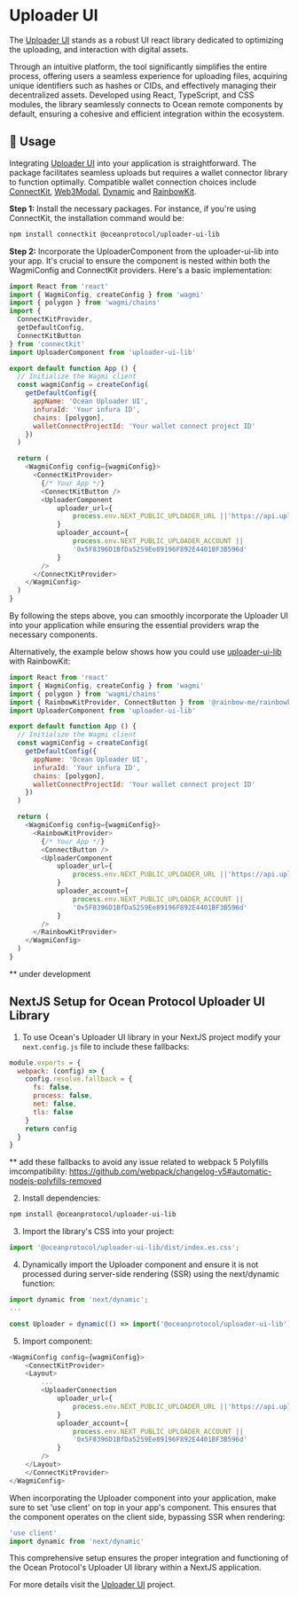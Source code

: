 # Uploader UI

The [Uploader UI](https://github.com/oceanprotocol/uploader-ui-lib) stands as a robust UI react library dedicated to optimizing the uploading, and interaction with digital assets.

Through an intuitive platform, the tool significantly simplifies the entire process, offering users a seamless experience for uploading files, acquiring unique identifiers such as hashes or CIDs, and effectively managing their decentralized assets. Developed using React, TypeScript, and CSS modules, the library seamlessly connects to Ocean remote components by default, ensuring a cohesive and efficient integration within the ecosystem.

## 🚀 Usage

Integrating [Uploader UI](https://github.com/oceanprotocol/uploader-ui-lib) into your application is straightforward. The package facilitates seamless uploads but requires a wallet connector library to function optimally. Compatible wallet connection choices include [ConnectKit](https://docs.family.co/), [Web3Modal](https://web3modal.com/), [Dynamic](https://dynamic.xyz/) and [RainbowKit](https://www.rainbowkit.com/docs/installation).

**Step 1:** Install the necessary packages. For instance, if you're using ConnectKit, the installation command would be:

```bash
npm install connectkit @oceanprotocol/uploader-ui-lib
```

**Step 2:** Incorporate the UploaderComponent from the uploader-ui-lib into your app. It's crucial to ensure the component is nested within both the WagmiConfig and ConnectKit providers. Here's a basic implementation:

```javascript
import React from 'react'
import { WagmiConfig, createConfig } from 'wagmi'
import { polygon } from 'wagmi/chains'
import {
  ConnectKitProvider,
  getDefaultConfig,
  ConnectKitButton
} from 'connectkit'
import UploaderComponent from 'uploader-ui-lib'

export default function App () {
  // Initialize the Wagmi client
  const wagmiConfig = createConfig(
    getDefaultConfig({
      appName: 'Ocean Uploader UI',
      infuraId: 'Your infura ID',
      chains: [polygon],
      walletConnectProjectId: 'Your wallet connect project ID'
    })
  )

  return (
    <WagmiConfig config={wagmiConfig}>
      <ConnectKitProvider>
        {/* Your App */}
        <ConnectKitButton />
        <UploaderComponent
            uploader_url={
                process.env.NEXT_PUBLIC_UPLOADER_URL ||'https://api.uploader.oceanprotocol.com/'
            }
            uploader_account={
                process.env.NEXT_PUBLIC_UPLOADER_ACCOUNT ||
                '0x5F8396D1BfDa5259Ee89196F892E4401BF3B596d'
            }
        />
      </ConnectKitProvider>
    </WagmiConfig>
  )
}

```

By following the steps above, you can smoothly incorporate the Uploader UI into your application while ensuring the essential providers wrap the necessary components.

Alternatively, the example below shows how you could use [uploader-ui-lib](https://github.com/oceanprotocol/uploader-ui-lib) with RainbowKit:

```javascript
import React from 'react'
import { WagmiConfig, createConfig } from 'wagmi'
import { polygon } from 'wagmi/chains'
import { RainbowKitProvider, ConnectButton } from '@rainbow-me/rainbowkit';
import UploaderComponent from 'uploader-ui-lib'

export default function App () {
  // Initialize the Wagmi client
  const wagmiConfig = createConfig(
    getDefaultConfig({
      appName: 'Ocean Uploader UI',
      infuraId: 'Your infura ID',
      chains: [polygon],
      walletConnectProjectId: 'Your wallet connect project ID'
    })
  )

  return (
    <WagmiConfig config={wagmiConfig}>
      <RainbowKitProvider>
        {/* Your App */}
        <ConnectButton />
        <UploaderComponent
            uploader_url={
                process.env.NEXT_PUBLIC_UPLOADER_URL ||'https://api.uploader.oceanprotocol.com/'
            }
            uploader_account={
                process.env.NEXT_PUBLIC_UPLOADER_ACCOUNT ||
                '0x5F8396D1BfDa5259Ee89196F892E4401BF3B596d'
            }
        />
      </RainbowKitProvider>
    </WagmiConfig>
  )
}

```

\*\* under development

## NextJS Setup for Ocean Protocol Uploader UI Library

1. To use Ocean's Uploader UI library in your NextJS project modify your `next.config.js` file to include these fallbacks:

```javascript
module.exports = {
  webpack: (config) => {
    config.resolve.fallback = {
      fs: false,
      process: false,
      net: false,
      tls: false
    }
    return config
  }
}
```

\*\* add these fallbacks to avoid any issue related to webpack 5 Polyfills imcompatibility: https://github.com/webpack/changelog-v5#automatic-nodejs-polyfills-removed

2. Install dependencies:

```bash
npm install @oceanprotocol/uploader-ui-lib
```

3. Import the library's CSS into your project:

```javascript
import '@oceanprotocol/uploader-ui-lib/dist/index.es.css';
```

4. Dynamically import the Uploader component and ensure it is not processed during server-side rendering (SSR) using the next/dynamic function:

```javascript
import dynamic from 'next/dynamic';
...

const Uploader = dynamic(() => import('@oceanprotocol/uploader-ui-lib').then((module) => module.Uploader), { ssr: false });
```

5. Import component:

```javascript
<WagmiConfig config={wagmiConfig}>
    <ConnectKitProvider>
    <Layout>
        ...
        <UploaderConnection
            uploader_url={
                process.env.NEXT_PUBLIC_UPLOADER_URL ||'https://api.uploader.oceanprotocol.com/'
            }
            uploader_account={
                process.env.NEXT_PUBLIC_UPLOADER_ACCOUNT ||
                '0x5F8396D1BfDa5259Ee89196F892E4401BF3B596d'
            }
        />
    </Layout>
    </ConnectKitProvider>
</WagmiConfig>
```

When incorporating the Uploader component into your application, make sure to set 'use client' on top in your app's component. This ensures that the component operates on the client side, bypassing SSR when rendering:

```javascript
'use client'
import dynamic from 'next/dynamic'
```

This comprehensive setup ensures the proper integration and functioning of the Ocean Protocol's Uploader UI library within a NextJS application.

For more details visit the [Uploader UI](https://github.com/oceanprotocol/uploader-ui) project.
